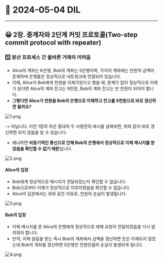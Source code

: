 # 📖 2024-05-04 DIL

---

## 😀 2장. 중계자와 2단계 커밋 프로토콜(Two-step commit protocol with repeater)


### 1️⃣ 분산 프로세스 간 올바른 거래의 어려움

- Alice의 계좌는 K은행, Bob의 계좌는 S은행이며, 각각의 계좌에는 만원씩 금액이 존재하며 은행들은 정상적으로 네트워크에 연결되어 있습니다.
- 이때, Alice가 Bob에게 천원을 이체가된다고 했을 때, 문제가 없이 정상적으로 이체가 된다면 Alice의 계좌 잔고는 9천원, Bob의 계좌 잔고는 만 천원이 되어야 합니다.
- **그렇다면 Alice가 천원을 Bob의 은행으로 이체하고 잔고를 9천원으로 바로 갱신하면 될까요?**

![1.png](image%2F2%EC%9E%A5%2F1.png)


-> 아닙니다. 이전 1장의 아군 중대의 두 사령관의 예시를 살펴보면, 위와 같이 바로 갱신하면 되지 않음을 알 수 있습니다.
- 왜냐하면 **비동기적인 통신으로 인해 Bob의 은행에서 정상적으로 이체 메시지를 받았음을 확인할 수 없기 때문**입니다.
 
![2.png](image%2F2%EC%9E%A5%2F2.png)

#### Alice의 입장

- Bob에게 정상적으로 메시지가 전달되었는지 확인할 수 없습니다.
- Bob으로부터 이체가 정상적으로 이루어졌음을 확인할 수 없습니다.
- Alice의 입장에서는 위와 같은 이유로, 천원의 손실이 발생됩니다.

![3.png](image%2F2%EC%9E%A5%2F3.png)


#### Bob의 입장

- 이체 메시지를 준 Alice의 은행에게 정상적으로 에체 요청이 전달되었음을 다시 알려줘야 합니다.
- 만약, 이체 알림을 받는 즉시 Bob의 계좌에서 금액을 갱신하면 돈은 이체되지 않았는데 Bob의 계좌를 갱신하면 S은행은 천원만큼의 손실이 발생되게 됩니다.

![4.png](image%2F2%EC%9E%A5%2F4.png)

<br/>

